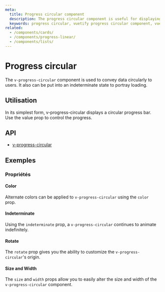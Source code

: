 ```yaml
---
meta:
  title: Progress circular component
  description: The progress circular component is useful for displaying a visual indicator of numerical data in a circle.
  keywords: progress circular, vuetify progress circular component, vue progress circular component, circular progress
related:
  - /components/cards/
  - /components/progress-linear/
  - /components/lists/
---
```


# Progress circular

The `v-progress-circular` component is used to convey data circularly to users. It also can be put into an indeterminate state to portray loading.

<entry-ad />

## Utilisation

In its simplest form, v-progress-circular displays a circular progress bar. Use the value prop to control the progress.

<example file="v-progress-circular/usage" />

## API

- [v-progress-circular](/api/v-progress-circular)

<inline-api page="components/progress-circular" />

## Exemples

### Propriétés

#### Color

Alternate colors can be applied to `v-progress-circular` using the `color` prop.

<example file="v-progress-circular/prop-color" />

#### Indeterminate

Using the `indeterminate` prop, a `v-progress-circular` continues to animate indefinitely.

<example file="v-progress-circular/prop-indeterminate" />

#### Rotate

The `rotate` prop gives you the ability to customize the `v-progress-circular`'s origin.

<example file="v-progress-circular/prop-rotate" />

#### Size and Width

The `size` and `width` props allow you to easily alter the size and width of the `v-progress-circular` component.

<example file="v-progress-circular/prop-size-and-width" />

<backmatter />
